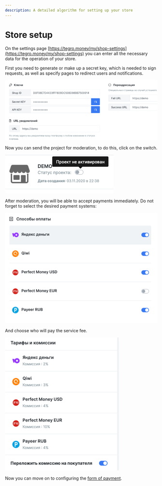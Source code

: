 ```yaml
---
description: A detailed algorithm for setting up your store
---
```


# Store setup

On the settings page [https://tegro.money/my/shop-settings](https://tegro.money/my/shop-settings) you can enter all the necessary data for the operation of your store.

First you need to generate or make up a secret key, which is needed to sign requests, as well as specify pages to redirect users and notifications.

![](<../../../.gitbook/assets/image (49).png>)

Now you can send the project for moderation, to do this, click on the switch.

![](<../../../.gitbook/assets/image (82).png>)

After moderation, you will be able to accept payments immediately. Do not forget to select the desired payment systems:

![](<../../../.gitbook/assets/image (77).png>)

And choose who will pay the service fee.

![](<../../../.gitbook/assets/image (44).png>)

Now you can move on to configuring the [form of payment](../../creating-a-payment/creating-a-simple-form-in-your-personal-cabinet.md).
